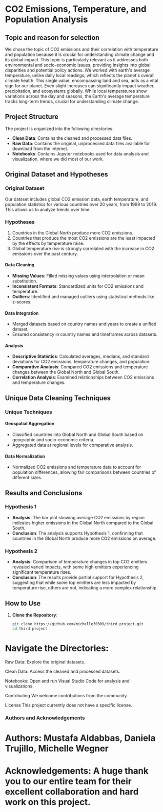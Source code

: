 # CO2 Emissions, Temperature, and Population Analysis

## Topic and reason for selection
We chose the topic of CO2 emissions and their correlation with temperature and population because it is crucial for understanding climate change and its global impact. This topic is particularly relevant as it addresses both environmental and socio-economic issues, providing insights into global disparities and potential policy actions.
We worked with earth's average temperature, unlike daily local readings, which reflects the planet's overall climate health. This single value, encompassing land and sea, acts as a vital sign for our planet. Even slight increases can significantly impact weather, precipitation, and ecosystems globally. While local temperatures show variations across the day and seasons, the Earth's average temperature tracks long-term trends, crucial for understanding climate change.


## Project Structure
The project is organized into the following directories:
- **Clean Data**: Contains the cleaned and processed data files.
- **Raw Data**: Contains the original, unprocessed data files available for download from the internet.
- **Notebooks**: Contains Jupyter notebooks used for data analysis and visualization, where we did most of our work.


## Original Dataset and Hypotheses
### Original Dataset
Our dataset includes global CO2 emission data, earth temperature, and population statistics for various countries over 20 years, from 1999 to 2019. This allows us to analyze trends over time.

### Hypotheses
1. Countries in the Global North produce more CO2 emissions.
2. Countries that produce the most CO2 emissions are the least impacted by the effects by temperature raise.
3. Global temperature rise is strongly correlated with the increase in CO2 emissions over the past century.

#### Data Cleaning
- **Missing Values**: Filled missing values using interpolation or mean substitution.
- **Inconsistent Formats**: Standardized units for CO2 emissions and temperature.
- **Outliers**: Identified and managed outliers using statistical methods like z-scores.

#### Data Integration
- Merged datasets based on country names and years to create a unified dataset.
- Ensured consistency in country names and timeframes across datasets.

#### Analysis
- **Descriptive Statistics**: Calculated averages, medians, and standard deviations for CO2 emissions, temperature changes, and population.
- **Comparative Analysis**: Compared CO2 emissions and temperature changes between the Global North and Global South.
- **Correlation Analysis**: Examined relationships between CO2 emissions and temperature changes.

## Unique Data Cleaning Techniques
### Unique Techniques
#### Geospatial Aggregation
- Classified countries into Global North and Global South based on geographic and socio-economic criteria.
- Aggregated data at regional levels for comparative analysis.

#### Data Normalization
- Normalized CO2 emissions and temperature data to account for population differences, allowing fair comparisons between countries of different sizes.

## Results and Conclusions
### Hypothesis 1
- **Analysis**: The bar plot showing average CO2 emissions by region indicates higher emissions in the Global North compared to the Global South.
- **Conclusion**: The analysis supports Hypothesis 1, confirming that countries in the Global North produce more CO2 emissions on average.

### Hypothesis 2
- **Analysis**: Comparison of temperature changes in top CO2 emitters revealed varied impacts, with some high emitters experiencing significant temperature rises.
- **Conclusion**: The results provide partial support for Hypothesis 2, suggesting that while some top emitters are less impacted by temperature rise, others are not, indicating a more complex relationship.


## How to Use
1. **Clone the Repository**: 
   ```bash
   git clone https://github.com/michelle30303/third.project.git
   cd third.project
   
# Navigate the Directories:

Raw Data: Explore the original datasets.

Clean Data: Access the cleaned and processed datasets.

Notebooks: Open and run Visual Studio Code for analysis and visualizations.

Contributing
We welcome contributions from the community.

License
This project currently does not have a specific license.

### Authors and Acknowledgements

# Authors: Mustafa Aldabbas, Daniela Trujillo, Michelle Wegner


# Acknowledgements: A huge thank you to our entire team for their excellent collaboration and hard work on this project.
